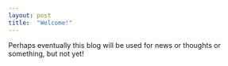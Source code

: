 ```yaml
---
layout: post
title:  "Welcome!"
---
```


Perhaps eventually this blog will be used for news or thoughts or something, but not yet!
